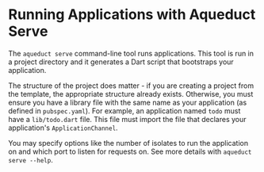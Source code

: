 # Running Applications with Aqueduct Serve

The `aqueduct serve` command-line tool runs applications. This tool is run in a project directory and it generates a Dart script that bootstraps your application.

The structure of the project does matter - if you are creating a project from the template, the appropriate structure already exists. Otherwise, you must ensure you have a library file with the same name as your application (as defined in `pubspec.yaml`). For example, an application named `todo` must have a `lib/todo.dart` file. This file must import the file that declares your application's `ApplicationChannel`.


You may specify options like the number of isolates to run the application on and which port to listen for requests on. See more details with `aqueduct serve --help`.
